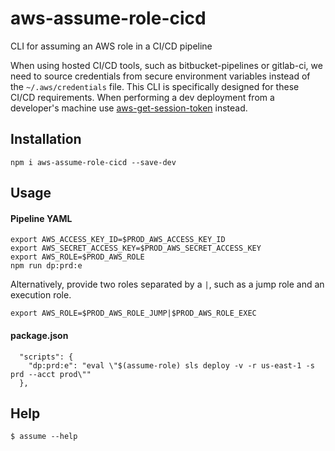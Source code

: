 # aws-assume-role-cicd

CLI for assuming an AWS role in a CI/CD pipeline

When using hosted CI/CD tools, such as bitbucket-pipelines or gitlab-ci, we need to source credentials from secure environment variables instead of the `~/.aws/credentials` file. This CLI is specifically designed for these CI/CD requirements. When performing a dev deployment from a developer's machine use [aws-get-session-token](https://github.com/DanteInc/aws-get-session-token) instead.

## Installation

`npm i aws-assume-role-cicd --save-dev`

## Usage

#### Pipeline YAML
```
export AWS_ACCESS_KEY_ID=$PROD_AWS_ACCESS_KEY_ID
export AWS_SECRET_ACCESS_KEY=$PROD_AWS_SECRET_ACCESS_KEY
export AWS_ROLE=$PROD_AWS_ROLE
npm run dp:prd:e
```

Alternatively, provide two roles separated by a `|`, such as a jump role and an execution role.
```
export AWS_ROLE=$PROD_AWS_ROLE_JUMP|$PROD_AWS_ROLE_EXEC
```

#### package.json
```
  "scripts": {
    "dp:prd:e": "eval \"$(assume-role) sls deploy -v -r us-east-1 -s prd --acct prod\""
  },
```

## Help

```
$ assume --help
```

